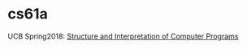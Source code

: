 # cs61a
UCB Spring2018: [Structure and Interpretation of Computer Programs](https://inst.eecs.berkeley.edu/~cs61a/sp18/)
